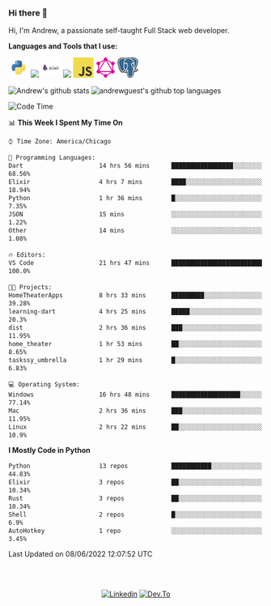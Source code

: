 ### Hi there 👋

Hi, I'm Andrew, a passionate self-taught Full Stack web developer.

**Languages and Tools that I use:**  

<code><img height="40" src="https://raw.githubusercontent.com/github/explore/80688e429a7d4ef2fca1e82350fe8e3517d3494d/topics/python/python.png"></code>
<code><img height="40" src="https://fastapi.tiangolo.com/img/logo-margin/logo-teal.png"></code>
<code><img height="40" src="https://raw.githubusercontent.com/github/explore/d106aa3f6fa091ab80ab5c8cf0d931baff3caaea/topics/elixir/elixir.png"></code>
<code><img height="40" src="https://img.stackshare.io/service/3262/-s9uoLIN.png"></code>
<code><img height="40" src="https://raw.githubusercontent.com/github/explore/80688e429a7d4ef2fca1e82350fe8e3517d3494d/topics/javascript/javascript.png"></code>
<code><img height="40" src="https://raw.githubusercontent.com/github/explore/5c058a388828bb5fde0bcafd4bc867b5bb3f26f3/topics/graphql/graphql.png"></code>
<code><img height="40" src="https://raw.githubusercontent.com/github/explore/80688e429a7d4ef2fca1e82350fe8e3517d3494d/topics/postgresql/postgresql.png"></code>

![Andrew's github stats](https://github-readme-stats.vercel.app/api?username=andrewguest&show_icons=true&theme=vue-dark&count_private=true)
<img height="180em" src="https://github-readme-stats.vercel.app/api/top-langs/?username=andrewguest&theme=vue-dark&layout=compact" alt="andrewguest's github top languages" />

<!--START_SECTION:waka-->
![Code Time](http://img.shields.io/badge/Code%20Time-1%2C141%20hrs%204%20mins-blue)

📊 **This Week I Spent My Time On** 

```text
⌚︎ Time Zone: America/Chicago

💬 Programming Languages: 
Dart                     14 hrs 56 mins      █████████████████░░░░░░░░   68.56% 
Elixir                   4 hrs 7 mins        ████░░░░░░░░░░░░░░░░░░░░░   18.94% 
Python                   1 hr 36 mins        █░░░░░░░░░░░░░░░░░░░░░░░░   7.35% 
JSON                     15 mins             ░░░░░░░░░░░░░░░░░░░░░░░░░   1.22% 
Other                    14 mins             ░░░░░░░░░░░░░░░░░░░░░░░░░   1.08%

🔥 Editors: 
VS Code                  21 hrs 47 mins      █████████████████████████   100.0%

🐱‍💻 Projects: 
HomeTheaterApps          8 hrs 33 mins       █████████░░░░░░░░░░░░░░░░   39.28% 
learning-dart            4 hrs 25 mins       █████░░░░░░░░░░░░░░░░░░░░   20.3% 
dist                     2 hrs 36 mins       ███░░░░░░░░░░░░░░░░░░░░░░   11.95% 
home_theater             1 hr 53 mins        ██░░░░░░░░░░░░░░░░░░░░░░░   8.65% 
taskssy_umbrella         1 hr 29 mins        █░░░░░░░░░░░░░░░░░░░░░░░░   6.83%

💻 Operating System: 
Windows                  16 hrs 48 mins      ███████████████████░░░░░░   77.14% 
Mac                      2 hrs 36 mins       ███░░░░░░░░░░░░░░░░░░░░░░   11.95% 
Linux                    2 hrs 22 mins       ██░░░░░░░░░░░░░░░░░░░░░░░   10.9%

```

**I Mostly Code in Python** 

```text
Python                   13 repos            ███████████░░░░░░░░░░░░░░   44.83% 
Elixir                   3 repos             ██░░░░░░░░░░░░░░░░░░░░░░░   10.34% 
Rust                     3 repos             ██░░░░░░░░░░░░░░░░░░░░░░░   10.34% 
Shell                    2 repos             █░░░░░░░░░░░░░░░░░░░░░░░░   6.9% 
AutoHotkey               1 repo              ░░░░░░░░░░░░░░░░░░░░░░░░░   3.45%

```



 Last Updated on 08/06/2022 12:07:52 UTC
<!--END_SECTION:waka-->

<br><br>
<p align="center">
   <a href="https://www.linkedin.com/in/andrew-guest-a891759a" target="_blank"><img src="https://img.shields.io/badge/LinkedIn-0077B5?style=for-the-badge&logo=linkedin&logoColor=white" alt="Linkedin"></a>
  <a href="https://dev.to/aguest" target="_blank"><img src="https://img.shields.io/badge/Dev.to-0A0A0A?style=for-the-badge&logo=dev%2Eto&logoColor=white" alt="Dev.To"></a>
</p>
